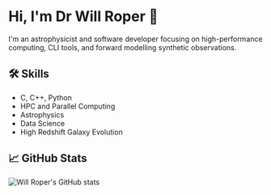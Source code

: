 # Hi, I'm Dr Will Roper 👋
I'm an astrophysicist and software developer focusing on high-performance computing, CLI tools, and forward modelling synthetic observations.

## 🛠️ Skills
- C, C++, Python
- HPC and Parallel Computing
- Astrophysics
- Data Science
- High Redshift Galaxy Evolution

## 📈 GitHub Stats
![Will Roper's GitHub stats](https://github-readme-stats.vercel.app/api?username=willjroper&show_icons=true&theme=dark)

